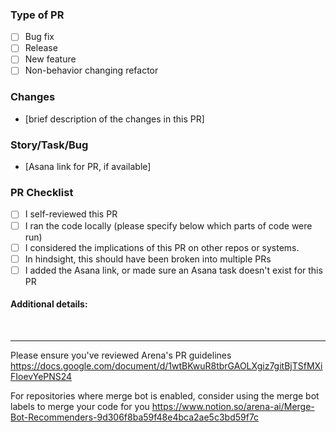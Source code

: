 ### Type of PR
- [ ] Bug fix
- [ ] Release
- [ ] New feature
- [ ] Non-behavior changing refactor

### Changes
- [brief description of the changes in this PR]

### Story/Task/Bug
- [Asana link for PR, if available]

### PR Checklist
- [ ] I self-reviewed this PR
- [ ] I ran the code locally (please specify below which parts of code were run)
- [ ] I considered the implications of this PR on other repos or systems.
- [ ] In hindsight, this should have been broken into multiple PRs
- [ ] I added the Asana link, or made sure an Asana task doesn't exist for this PR

#### Additional details:
` `
` `

-----
Please ensure you've reviewed Arena's PR guidelines https://docs.google.com/document/d/1wtBKwuR8tbrGAOLXgiz7gitBjTSfMXiFIoevYePNS24

For repositories where merge bot is enabled, consider using the merge bot labels to merge your code for you
https://www.notion.so/arena-ai/Merge-Bot-Recommenders-9d306f8ba59f48e4bca2ae5c3bd59f7c

